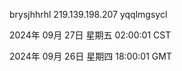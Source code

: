 brysjhhrhl 219.139.198.207 yqqlmgsycl

2024年 09月 27日 星期五 02:00:01 CST

2024年 09月 26日 星期四 18:00:01 GMT
